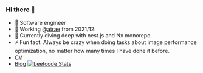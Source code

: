 ### Hi there 👋
- 🥇 Software engineer
- 🔭 Working @[atrae](https://atrae.co.jp/) from 2021/12.
- 🌱 Currently diving deep with nest.js and Nx monorepo.
- ⚡ Fun fact: Always be crazy when doing tasks about image performance optimization, no matter how many times I have done it before.
- [CV](https://github.com/zhumeisongsong/cv)
- [Blog](https://github.com/zhumeisongsong/blog)
[![Leetcode Stats](https://leetcard.jacoblin.cool/JacobLinCool)](https://leetcode.com/JacobLinCool)


